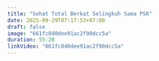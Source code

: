 ```yaml
---
title: "Sehat Total Berkat Selingkuh Sama PSK"
date: 2025-09-29T07:17:53+07:00
draft: false
image: "661fc840dee91ac2f90dcc5a"
duration: 55:20
linkVideo: "661fc840dee91ac2f90dcc5a"
---
```

